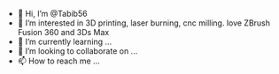 - 👋 Hi, I’m @Tabib56
- 👀 I’m interested in 3D printing, laser burning, cnc milling. love ZBrush Fusion 360 and 3Ds Max
- 🌱 I’m currently learning ...
- 💞️ I’m looking to collaborate on ...
- 📫 How to reach me ...

<!---
Tabib56/Tabib56 is a ✨ special ✨ repository because its `README.md` (this file) appears on your GitHub profile.
You can click the Preview link to take a look at your changes.
--->
